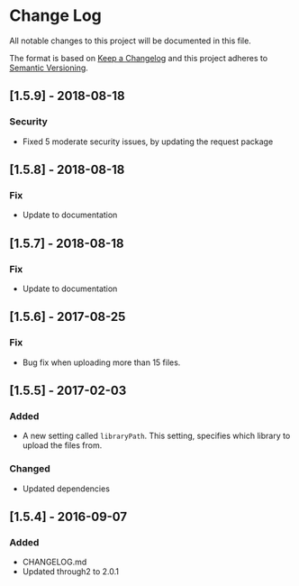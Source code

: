 # Change Log
All notable changes to this project will be documented in this file.

The format is based on [Keep a Changelog](http://keepachangelog.com/) 
and this project adheres to [Semantic Versioning](http://semver.org/).

## [1.5.9] - 2018-08-18
### Security
- Fixed 5 moderate security issues, by updating the request package

## [1.5.8] - 2018-08-18
### Fix
- Update to documentation

## [1.5.7] - 2018-08-18
### Fix
- Update to documentation

## [1.5.6] - 2017-08-25
### Fix
- Bug fix when uploading more than 15 files. 

## [1.5.5] - 2017-02-03
### Added
- A new setting called `libraryPath`. This setting, specifies which library to upload the files from.

### Changed
- Updated dependencies

## [1.5.4] - 2016-09-07
### Added
- CHANGELOG.md
- Updated through2 to 2.0.1